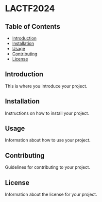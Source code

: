 # LACTF2024

## Table of Contents
- [Introduction](#introduction)
- [Installation](#installation)
- [Usage](#usage)
- [Contributing](#contributing)
- [License](#license)

## Introduction
This is where you introduce your project.

## Installation
Instructions on how to install your project.

## Usage
Information about how to use your project.

## Contributing
Guidelines for contributing to your project.

## License
Information about the license for your project.
